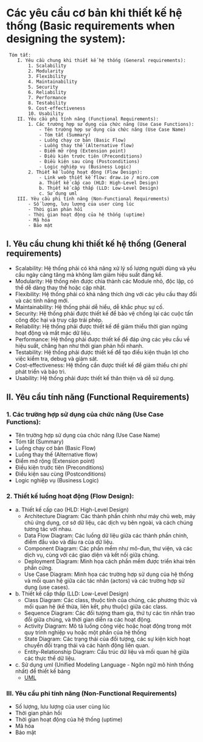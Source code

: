 # Các yêu cầu cơ bản khi thiết kế hệ thống (Basic requirements when designing the system):
     Tóm tắt:
        I. Yêu cầu chung khi thiết kế hệ thống (General requirements):
            1. Scalability
            2. Modularity
            3. Flexibility
            4. Maintainability
            5. Security
            6. Reliability
            7. Performance
            8. Testability
            9. Cost-effectiveness
            10. Usability
        II. Yêu cầu phi tính năng (Functional Requirements):
            1. Các trường hợp sử dụng của chức năng (Use Case Functions):
                - Tên trường hợp sử dụng của chức năng (Use Case Name)
                - Tóm tắt (Summary)
                - Luồng chạy cơ bản (Basic Flow) 
                - Luồng thay thế (Alternative flow)
                - Điểm mở rộng (Extension point)
                - Điều kiện trước tiên (Preconditions)
                - Điều kiện sau cùng (Postconditions)
                - Logic nghiệp vụ (Business Logic)
            2. Thiết kế luồng hoạt động (Flow Design):
                - Link web thiết kế flow: draw.io / miro.com
                a. Thiết kế cấp cao (HLD: High-Level Design)
                b. Thiết kế cấp thấp (LLD: Low-Level Design)
                c. Sử dụng uml
        III. Yêu cầu phi tính năng (Non-Functional Requirements)
            - Số lượng, lưu lượng của user cùng lúc
            - Thời gian phản hồi
            - Thời gian hoạt động của hệ thống (uptime)
            - Mã hóa
            - Bảo mật
            
## I. Yêu cầu chung khi thiết kế hệ thống (General requirements)
- Scalability: Hệ thống phải có khả năng xử lý số lượng người dùng và yêu cầu ngày càng tăng mà không làm giảm hiệu suất đáng kể.
- Modularity: Hệ thống nên được chia thành các Module nhỏ, độc lập, có thể dễ dàng thay thế hoặc cập nhật.
- Flexibility: Hệ thống phải có khả năng thích ứng với các yêu cầu thay đổi và các tính năng mới.
- Maintainability: Hệ thống phải dễ hiểu, dễ khắc phục sự cố.
- Security: Hệ thống phải được thiết kế để bảo vệ chống lại các cuộc tấn công độc hại và truy cập trái phép.
- Reliability: Hệ thống phải được thiết kế để giảm thiểu thời gian ngừng hoạt động và mất mác dữ liệu.
- Performance: Hệ thống phải được thiết kế để đáp ứng các yêu cầu về hiệu suất, chẳng hạn như thời gian phản hồi nhanh.
- Testability: Hệ thống phải được thiết kế để tạo điều kiện thuận lợi cho việc kiểm tra, debug và giám sát.
- Cost-effectiveness: Hệ thống cần được thiết kế để giảm thiểu chi phí phát triển và bảo trì.
- Usability: Hệ thống phải được thiết kế thân thiện và dễ sử dụng.
## II. Yêu cầu tính năng (Functional Requirements)
### 1. Các trường hợp sử dụng của chức năng (Use Case Functions):
- Tên trường hợp sử dụng của chức năng (Use Case Name)
- Tóm tắt (Summary)
- Luồng chạy cơ bản (Basic Flow) 
- Luồng thay thế (Alternative flow)
- Điểm mở rộng (Extension point)
- Điều kiện trước tiên (Preconditions)
- Điều kiện sau cùng (Postconditions)
- Logic nghiệp vụ (Business Logic)
### 2. Thiết kế luồng hoạt động (Flow Design):
- a. Thiết kế cấp cao (HLD: High-Level Design)
    - Architecture Diagram: Các thành phần chính như máy chủ web, máy chủ ứng dụng, cơ sở dữ liệu, các dịch vụ bên ngoài, và cách chúng tương tác với nhau.
    - Data Flow Diagram: Các luồng dữ liệu giữa các thành phần chính, điểm đầu vào và đầu ra của dữ liệu.
    - Component Diagram: Các phần mềm như mô-đun, thư viện, và các dịch vụ, cùng với các giao diện và kết nối giữa chúng.
    - Deployment Diagram: Minh họa cách phần mềm được triển khai trên phần cứng.
    - Use Case Diagram: Minh họa các trường hợp sử dụng của hệ thống và mối quan hệ giữa các tác nhân (actors) và các trường hợp sử dụng (use cases).
- b. Thiết kế cấp thấp (LLD: Low-Level Design)
    - Class Diagram: Các class, thuộc tính của chúng, các phương thức và mối quan hệ (kế thừa, liên kết, phụ thuộc) giữa các class.
    - Sequence Diagram: Các đối tượng tham gia, thứ tự các tin nhắn trao đổi giữa chúng, và thời gian diễn ra các hoạt động.
    - Activity Diagram: Mô tả luồng công việc hoặc hoạt động trong một quy trình nghiệp vụ hoặc một phần của hệ thống
    - State Diagram: Các trạng thái của đối tượng, các sự kiện kích hoạt chuyển đổi trạng thái và các hành động liên quan.
    - Entity-Relationship Diagram: Cấu trúc dữ liệu và mối quan hệ giữa các thực thể dữ liệu.
- c. Sử dụng uml (Unified Modeling Language - Ngôn ngữ mô hình thống nhất) để thiết kế bảng
    - [UML](https://200lab.io/blog/uml-la-gi-gioi-thieu-cac-loai-uml-hay-dung/)
### III. Yêu cầu phi tính năng (Non-Functional Requirements)
- Số lượng, lưu lượng của user cùng lúc
- Thời gian phản hồi
- Thời gian hoạt động của hệ thống (uptime)
- Mã hóa
- Bảo mật
